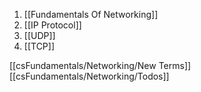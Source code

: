 1) [[Fundamentals Of Networking]]
2) [[IP Protocol]]
3) [[UDP]]
4) [[TCP]]

[[csFundamentals/Networking/New Terms]]
[[csFundamentals/Networking/Todos]]

